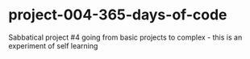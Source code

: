 # project-004-365-days-of-code
Sabbatical project #4 going from basic projects to complex - this is an experiment of self learning
